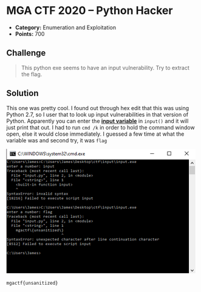 # MGA CTF 2020 – Python Hacker

* **Category:** Enumeration and Exploitation
* **Points:** 700

## Challenge

> This python exe seems to have an input vulnerability. Try to extract the flag.

## Solution

This one was pretty cool. I found out through hex edit that this was using Python 2.7, 
so I user that to look up input vulnerabilities in that version of Python. Apparently 
you can enter the **[input variable](https://www.geeksforgeeks.org/vulnerability-input-function-python-2-x/)** in `input()` and it will just print that out. I 
had to run `cmd /k` in order to hold the command window open, else it would close 
immediately. I guessed a few time at what the variable was and second try, it was `flag`

![banner](../IMAGES/exploit-python-hacker.PNG)

```
mgactf{unsanitized}
```